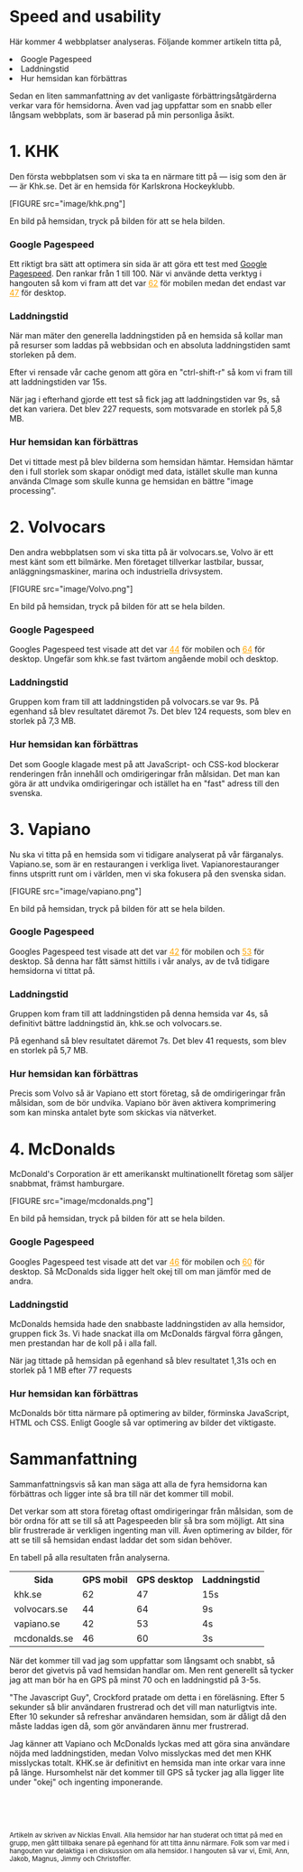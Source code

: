 
Speed and usability
===============================

Här kommer 4 webbplatser analyseras. Följande kommer artikeln titta på,

<li>Google Pagespeed</li>
<li>Laddningstid</li>
<li>Hur hemsidan kan förbättras</li>

Sedan en liten sammanfattning av det vanligaste förbättringsåtgärderna verkar vara
för hemsidorna. Även vad jag uppfattar som en snabb eller långsam webbplats, som är baserad på min personliga åsikt.


<h1>1. KHK</h1>

Den första webbplatsen som vi ska ta en närmare titt på — isig som den är — är
Khk.se. Det är en hemsida för Karlskrona Hockeyklubb.


[FIGURE src="image/khk.png"]

En bild på hemsidan, tryck på bilden för att se hela bilden.


<h3>Google Pagespeed</h3>

Ett riktigt bra sätt att optimera sin sida är att göra ett test med  [Google Pagespeed](https://developers.google.com/speed/pagespeed/insights/). Den rankar från 1 till 100.
När vi använde detta verktyg i hangouten så kom vi fram att det var <u style="color:orange;">62</u> för mobilen medan det endast var <u style="color:orange;">47</u> för desktop.

<h3>Laddningstid</h3>

När man mäter den generella laddningstiden på en hemsida så kollar man på resurser som laddas på webbsidan och
en absoluta laddningstiden samt storleken på dem.

Efter vi rensade vår cache genom att göra en "ctrl-shift-r" så kom vi fram till att laddningstiden var 15s.

När jag i efterhand gjorde ett test så fick jag att laddningstiden var 9s, så det kan variera. Det blev 227 requests, som motsvarade en storlek på 5,8 MB.


<h3>Hur hemsidan kan förbättras</h3>

Det vi tittade mest på blev bilderna som hemsidan hämtar. Hemsidan hämtar den i full storlek som skapar onödigt med data, istället skulle man kunna använda
CImage som skulle kunna ge hemsidan en bättre "image processing".


<h1>2. Volvocars</h1>

Den andra webbplatsen som vi ska titta på är volvocars.se, Volvo är ett mest känt som ett bilmärke.
Men företaget tillverkar lastbilar, bussar, anläggningsmaskiner, marina och industriella drivsystem.


[FIGURE src="image/Volvo.png"]

En bild på hemsidan, tryck på bilden för att se hela bilden.

<h3>Google Pagespeed</h3>

Googles Pagespeed test visade att det var  <u style="color:orange;">44</u> för mobilen och 	<u style="color:orange;">64</u> för desktop.
Ungefär som khk.se fast tvärtom angående mobil och desktop.

<h3>Laddningstid</h3>

Gruppen kom fram till att laddningstiden på volvocars.se var 9s. På egenhand så blev resultatet däremot 7s. Det blev 124 requests, som blev en storlek på 7,3 MB.

<h3>Hur hemsidan kan förbättras</h3>

Det som Google klagade mest på att JavaScript- och CSS-kod blockerar renderingen från innehåll och omdirigeringar från målsidan. Det man kan göra
är att undvika omdirigeringar och istället ha en "fast" adress till den svenska.


<h1>3. Vapiano</h1>

Nu ska vi titta på en hemsida som vi tidigare analyserat på vår färganalys. Vapiano.se, som är en restaurangen i verkliga livet.
Vapianorestauranger finns utspritt runt om i världen, men vi ska fokusera på den svenska sidan.


[FIGURE src="image/vapiano.png"]

En bild på hemsidan, tryck på bilden för att se hela bilden.


<h3>Google Pagespeed</h3>

Googles Pagespeed test visade att det var  <u style="color:orange;">42</u> för mobilen och 	<u style="color:orange;">53</u> för desktop.
Så denna har fått sämst hittills i vår analys, av de två tidigare hemsidorna vi tittat på.

<h3>Laddningstid</h3>

Gruppen kom fram till att laddningstiden på denna hemsida var 4s, så definitivt bättre laddningstid än, khk.se och volvocars.se.

På egenhand så blev resultatet däremot 7s. Det blev 41 requests, som blev en storlek på 5,7 MB.

<h3>Hur hemsidan kan förbättras</h3>

Precis som Volvo så är Vapiano ett stort företag, så de omdirigeringar från målsidan, som de bör undvika. Vapiano bör även aktivera komprimering
som kan minska antalet byte som skickas via nätverket.


<h1>4. McDonalds</h1>

McDonald's Corporation är ett amerikanskt multinationellt företag som säljer snabbmat, främst hamburgare.


[FIGURE src="image/mcdonalds.png"]

En bild på hemsidan, tryck på bilden för att se hela bilden.


<h3>Google Pagespeed</h3>

Googles Pagespeed test visade att det var <u style="color:orange;">46</u> för mobilen och 	<u style="color:orange;">60</u> för desktop.
Så McDonalds sida ligger helt okej till om man jämför med de andra.

<h3>Laddningstid</h3>

McDonalds hemsida hade den snabbaste laddningstiden av alla hemsidor, gruppen fick 3s. Vi hade snackat illa om McDonalds färgval förra
gången, men prestandan har de koll på i alla fall.

När jag tittade på hemsidan på egenhand så blev resultatet 1,31s och en storlek på 1 MB efter 77 requests

<h3>Hur hemsidan kan förbättras</h3>

McDonalds bör titta närmare på optimering av bilder, förminska JavaScript, HTML och CSS. Enligt Google så var optimering av bilder det
viktigaste.

<h1>Sammanfattning</h1>

Sammanfattningsvis så kan man säga att alla de fyra hemsidorna kan förbättras och ligger inte så bra till när det kommer till mobil.

Det verkar som att stora företag oftast omdirigeringar från målsidan, som de bör ordna för att se till så att Pagespeeden blir så bra som möjligt.
Att sina blir frustrerade är verkligen ingenting man vill. Även optimering av bilder, för att se till så hemsidan endast laddar det som sidan behöver.

En tabell på alla resultaten från analyserna.
<table>
  <tr>
    <th>Sida</th>
    <th>GPS mobil</th>
    <th>GPS desktop</th>
    <th>Laddningstid</th>

  </tr>
  <tr>
    <td>khk.se</td>
    <td>62</td>
    <td>47</td>
    <td>15s</td>
  </tr>
  <tr>
    <td>volvocars.se</td>
    <td>44</td>
    <td>64</td>
    <td>9s</td>
  </tr>
  <tr>
    <td>vapiano.se</td>
    <td>42</td>
    <td>53</td>
    <td>4s</td>
  </tr>
  <tr>
    <td>mcdonalds.se</td>
    <td>46</td>
    <td>60</td>
    <td>3s</td>
  </tr>

  </tr>
</table>

När det kommer till vad jag som uppfattar som långsamt och snabbt, så beror det givetvis på vad hemsidan handlar om. Men rent generellt så tycker jag att
man bör ha en GPS på minst 70 och en laddningstid på 3-5s.

"The Javascript Guy", Crockford pratade om detta i en föreläsning. Efter 5 sekunder så blir användaren frustrerad och det vill man naturligtvis inte.
Efter 10 sekunder så refreshar användaren hemsidan, som är dåligt då den måste laddas igen då, som gör användaren ännu mer frustrerad.

Jag känner att Vapiano och McDonalds lyckas med att göra sina användare nöjda med laddningstiden, medan Volvo misslyckas med det men KHK misslyckas totalt.
KHK.se är definitivt en hemsida man inte orkar vara inne på länge. Hursomhelst när det kommer till GPS så tycker jag alla ligger lite under "okej" och ingenting
imponerande.


<br>
<br>
<br>

<small> Artikeln av skriven av Nicklas Envall. Alla hemsidor har han studerat och tittat på med en grupp, men gått
tillbaka senare på egenhand för att titta ännu närmare. Folk som var med i hangouten var delaktiga i en diskussion om alla hemsidor.
I hangouten så var vi, Emil, Ann, Jakob, Magnus, Jimmy och Christoffer. </small>

